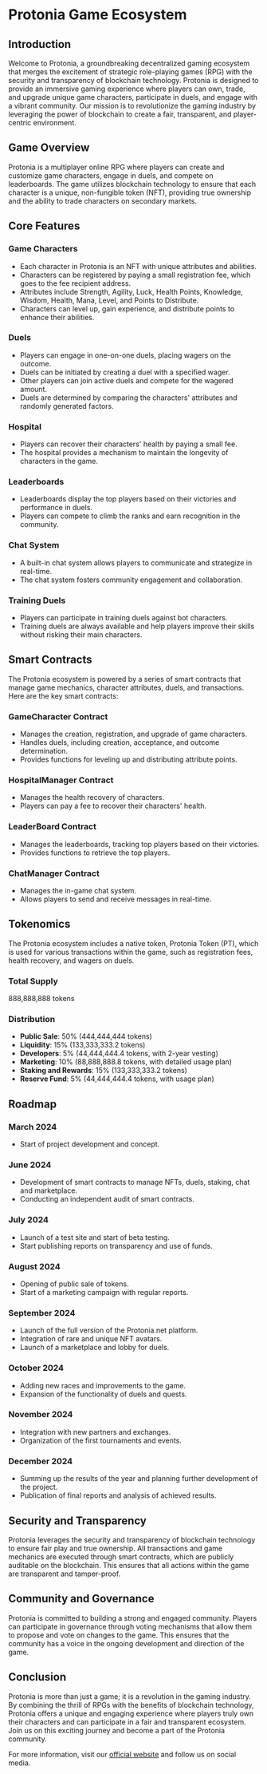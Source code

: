 # Protonia Game Ecosystem

## Introduction

Welcome to Protonia, a groundbreaking decentralized gaming ecosystem that merges the excitement of strategic role-playing games (RPG) with the security and transparency of blockchain technology. Protonia is designed to provide an immersive gaming experience where players can own, trade, and upgrade unique game characters, participate in duels, and engage with a vibrant community. Our mission is to revolutionize the gaming industry by leveraging the power of blockchain to create a fair, transparent, and player-centric environment.

## Game Overview

Protonia is a multiplayer online RPG where players can create and customize game characters, engage in duels, and compete on leaderboards. The game utilizes blockchain technology to ensure that each character is a unique, non-fungible token (NFT), providing true ownership and the ability to trade characters on secondary markets.

## Core Features

### Game Characters
- Each character in Protonia is an NFT with unique attributes and abilities.
- Characters can be registered by paying a small registration fee, which goes to the fee recipient address.
- Attributes include Strength, Agility, Luck, Health Points, Knowledge, Wisdom, Health, Mana, Level, and Points to Distribute.
- Characters can level up, gain experience, and distribute points to enhance their abilities.

### Duels
- Players can engage in one-on-one duels, placing wagers on the outcome.
- Duels can be initiated by creating a duel with a specified wager.
- Other players can join active duels and compete for the wagered amount.
- Duels are determined by comparing the characters' attributes and randomly generated factors.

### Hospital
- Players can recover their characters' health by paying a small fee.
- The hospital provides a mechanism to maintain the longevity of characters in the game.

### Leaderboards
- Leaderboards display the top players based on their victories and performance in duels.
- Players can compete to climb the ranks and earn recognition in the community.

### Chat System
- A built-in chat system allows players to communicate and strategize in real-time.
- The chat system fosters community engagement and collaboration.

### Training Duels
- Players can participate in training duels against bot characters.
- Training duels are always available and help players improve their skills without risking their main characters.

## Smart Contracts

The Protonia ecosystem is powered by a series of smart contracts that manage game mechanics, character attributes, duels, and transactions. Here are the key smart contracts:

### GameCharacter Contract
- Manages the creation, registration, and upgrade of game characters.
- Handles duels, including creation, acceptance, and outcome determination.
- Provides functions for leveling up and distributing attribute points.

### HospitalManager Contract
- Manages the health recovery of characters.
- Players can pay a fee to recover their characters' health.

### LeaderBoard Contract
- Manages the leaderboards, tracking top players based on their victories.
- Provides functions to retrieve the top players.

### ChatManager Contract
- Manages the in-game chat system.
- Allows players to send and receive messages in real-time.

## Tokenomics

The Protonia ecosystem includes a native token, Protonia Token (PT), which is used for various transactions within the game, such as registration fees, health recovery, and wagers on duels.

### Total Supply
888,888,888 tokens

### Distribution
- **Public Sale**: 50% (444,444,444 tokens)
- **Liquidity**: 15% (133,333,333.2 tokens)
- **Developers**: 5% (44,444,444.4 tokens, with 2-year vesting)
- **Marketing**: 10% (88,888,888.8 tokens, with detailed usage plan)
- **Staking and Rewards**: 15% (133,333,333.2 tokens)
- **Reserve Fund**: 5% (44,444,444.4 tokens, with usage plan)

## Roadmap

### March 2024
- Start of project development and concept.

### June 2024
- Development of smart contracts to manage NFTs, duels, staking, chat and marketplace.
- Conducting an independent audit of smart contracts.

### July 2024
- Launch of a test site and start of beta testing.
- Start publishing reports on transparency and use of funds.

### August 2024
- Opening of public sale of tokens.
- Start of a marketing campaign with regular reports.

### September 2024
- Launch of the full version of the Protonia.net platform.
- Integration of rare and unique NFT avatars.
- Launch of a marketplace and lobby for duels.

### October 2024
- Adding new races and improvements to the game.
- Expansion of the functionality of duels and quests.

### November 2024
- Integration with new partners and exchanges.
- Organization of the first tournaments and events.

### December 2024
- Summing up the results of the year and planning further development of the project.
- Publication of final reports and analysis of achieved results.

## Security and Transparency

Protonia leverages the security and transparency of blockchain technology to ensure fair play and true ownership. All transactions and game mechanics are executed through smart contracts, which are publicly auditable on the blockchain. This ensures that all actions within the game are transparent and tamper-proof.

## Community and Governance

Protonia is committed to building a strong and engaged community. Players can participate in governance through voting mechanisms that allow them to propose and vote on changes to the game. This ensures that the community has a voice in the ongoing development and direction of the game.

## Conclusion

Protonia is more than just a game; it is a revolution in the gaming industry. By combining the thrill of RPGs with the benefits of blockchain technology, Protonia offers a unique and engaging experience where players truly own their characters and can participate in a fair and transparent ecosystem. Join us on this exciting journey and become a part of the Protonia community.

For more information, visit our [official website](https://www.protonia.net) and follow us on social media.
